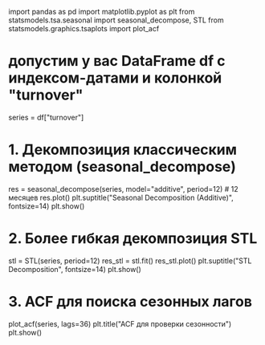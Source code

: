 import pandas as pd
import matplotlib.pyplot as plt
from statsmodels.tsa.seasonal import seasonal_decompose, STL
from statsmodels.graphics.tsaplots import plot_acf

# допустим у вас DataFrame df с индексом-датами и колонкой "turnover"
series = df["turnover"]

# 1. Декомпозиция классическим методом (seasonal_decompose)
res = seasonal_decompose(series, model="additive", period=12)  # 12 месяцев
res.plot()
plt.suptitle("Seasonal Decomposition (Additive)", fontsize=14)
plt.show()

# 2. Более гибкая декомпозиция STL
stl = STL(series, period=12)
res_stl = stl.fit()
res_stl.plot()
plt.suptitle("STL Decomposition", fontsize=14)
plt.show()

# 3. ACF для поиска сезонных лагов
plot_acf(series, lags=36)
plt.title("ACF для проверки сезонности")
plt.show()


